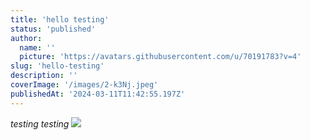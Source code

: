 ```yaml
---
title: 'hello testing'
status: 'published'
author:
  name: ''
  picture: 'https://avatars.githubusercontent.com/u/70191783?v=4'
slug: 'hello-testing'
description: ''
coverImage: '/images/2-k3Nj.jpeg'
publishedAt: '2024-03-11T11:42:55.197Z'
---
```


*testing testing* ![](/images/2-c3Mj.jpg)